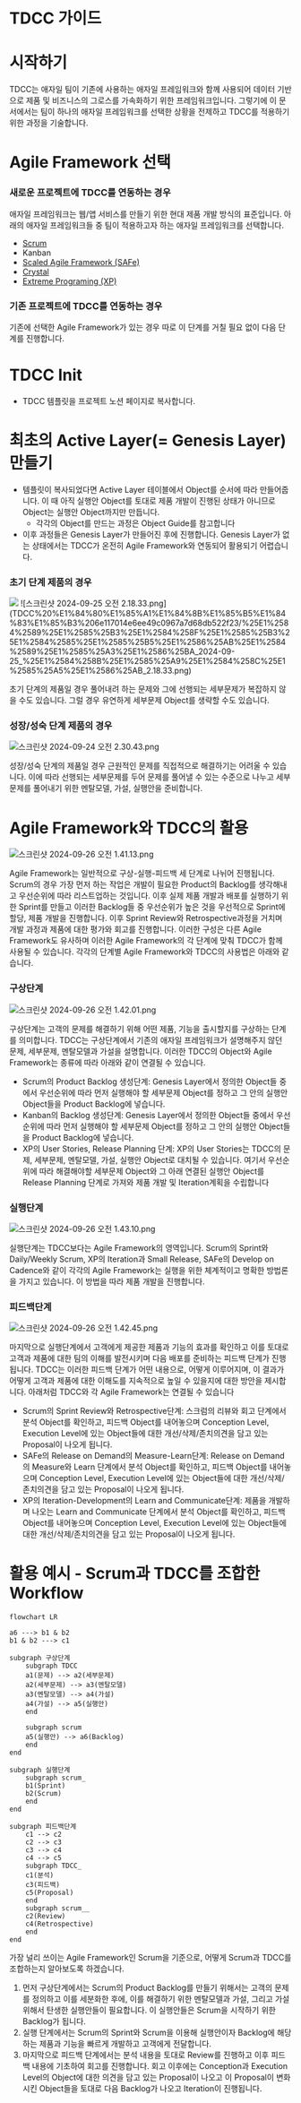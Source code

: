 # TDCC 가이드

# 시작하기

TDCC는 애자일 팀이 기존에 사용하는 애자일 프레임워크와 함께 사용되어 데이터 기반으로 제품 및 비즈니스의 그로스를 가속화하기 위한 프레임워크입니다. 그렇기에 이 문서에서는 팀이 하나의 애자일 프레임워크를 선택한 상황을 전제하고 TDCC를 적용하기 위한 과정을 기술합니다.

# Agile Framework 선택

### 새로운 프로젝트에 TDCC를 연동하는 경우

애자일 프레임워크는 웹/앱 서비스를 만들기 위한 현대 제품 개발 방식의 표준입니다. 아래의 애자일 프레임워크들 중 팀이 적용하고자 하는 애자일 프레임워크를 선택합니다.

- [Scrum](https://scrumguides.org/)
- Kanban
- [Scaled Agile Framework (SAFe)](https://scaledagileframework.com/)
- [Crystal](https://monday.com/blog/rnd/agile-crystal/)
- [Extreme Programing (XP)](http://www.extremeprogramming.org/)

### 기존 프로젝트에 TDCC를 연동하는 경우

기존에 선택한 Agile Framework가 있는 경우 따로 이 단계를 거칠 필요 없이 다음 단계를 진행합니다.

# TDCC Init

- TDCC 템플릿을 프로젝트 노션 페이지로 복사합니다.

# 최초의 Active Layer(= Genesis Layer) 만들기

- 템플릿이 복사되었다면 Active Layer 테이블에서 Object를 순서에 따라 만들어줍니다. 이 때 아직 실행안 Object를 토대로 제품 개발이 진행된 상태가 아니므로 Object는 실행안 Object까지만 만듭니다.
    - 각각의 Object를 만드는 과정은 Object Guide를 참고합니다
- 이후 과정들은 Genesis Layer가 만들어진 후에 진행합니다. Genesis Layer가 없는 상태에서는 TDCC가 온전히 Agile Framework와 연동되어 활용되기 어렵습니다.

### 초기 단계 제품의 경우

<img src = "../../resources/image/guide/1번.png">
![스크린샷 2024-09-25 오전 2.18.33.png](TDCC%20%E1%84%80%E1%85%A1%E1%84%8B%E1%85%B5%E1%84%83%E1%85%B3%206e117014e6ee49c0967a7d68db522f23/%25E1%2584%2589%25E1%2585%25B3%25E1%2584%258F%25E1%2585%25B3%25E1%2584%2585%25E1%2585%25B5%25E1%2586%25AB%25E1%2584%2589%25E1%2585%25A3%25E1%2586%25BA_2024-09-25_%25E1%2584%258B%25E1%2585%25A9%25E1%2584%258C%25E1%2585%25A5%25E1%2586%25AB_2.18.33.png)

초기 단계의 제품일 경우 풀어내려 하는 문제와 그에 선행되는 세부문제가 복잡하지 않을 수도 있습니다. 그럴 경우 유연하게 세부문제 Object를 생략할 수도 있습니다.

### 성장/성숙 단계 제품의 경우

![스크린샷 2024-09-24 오전 2.30.43.png](TDCC%20%E1%84%80%E1%85%A1%E1%84%8B%E1%85%B5%E1%84%83%E1%85%B3%206e117014e6ee49c0967a7d68db522f23/%25E1%2584%2589%25E1%2585%25B3%25E1%2584%258F%25E1%2585%25B3%25E1%2584%2585%25E1%2585%25B5%25E1%2586%25AB%25E1%2584%2589%25E1%2585%25A3%25E1%2586%25BA_2024-09-24_%25E1%2584%258B%25E1%2585%25A9%25E1%2584%258C%25E1%2585%25A5%25E1%2586%25AB_2.30.43.png)

성장/성숙 단계의 제품일 경우 근원적인 문제를 직접적으로 해결하기는 어려울 수 있습니다. 이에 따라 선행되는 세부문제를 두어 문제를 풀어낼 수 있는 수준으로 나누고 세부문제를 풀어내기 위한 멘탈모델, 가설, 실행안을 준비합니다.

# Agile Framework와 TDCC의 활용

![스크린샷 2024-09-26 오전 1.41.13.png](TDCC%20%E1%84%80%E1%85%A1%E1%84%8B%E1%85%B5%E1%84%83%E1%85%B3%206e117014e6ee49c0967a7d68db522f23/%25E1%2584%2589%25E1%2585%25B3%25E1%2584%258F%25E1%2585%25B3%25E1%2584%2585%25E1%2585%25B5%25E1%2586%25AB%25E1%2584%2589%25E1%2585%25A3%25E1%2586%25BA_2024-09-26_%25E1%2584%258B%25E1%2585%25A9%25E1%2584%258C%25E1%2585%25A5%25E1%2586%25AB_1.41.13.png)

Agile Framework는 일반적으로 구상-실행-피드백 세 단계로 나뉘어 진행됩니다. Scrum의 경우 가장 먼저 하는 작업은 개발이 필요한 Product의 Backlog를 생각해내고 우선순위에 따라 리스트업하는 것입니다. 이후 실제 제품 개발과 배포를 실행하기 위한 Sprint를 만들고 이러한 Backlog들 중 우선순위가 높은 것을 우선적으로 Sprint에 할당, 제품 개발을 진행합니다. 이후 Sprint Review와 Retrospective과정을 거치며 개발 과정과 제품에 대한 평가와 회고를 진행합니다. 이러한 구성은 다른 Agile Framework도 유사하며 이러한 Agile Framework의 각 단계에 맞춰 TDCC가 함께 사용될 수 있습니다. 각각의 단계별 Agile Framework와 TDCC의 사용법은 아래와 같습니다.

### 구상단계

![스크린샷 2024-09-26 오전 1.42.01.png](TDCC%20%E1%84%80%E1%85%A1%E1%84%8B%E1%85%B5%E1%84%83%E1%85%B3%206e117014e6ee49c0967a7d68db522f23/%25E1%2584%2589%25E1%2585%25B3%25E1%2584%258F%25E1%2585%25B3%25E1%2584%2585%25E1%2585%25B5%25E1%2586%25AB%25E1%2584%2589%25E1%2585%25A3%25E1%2586%25BA_2024-09-26_%25E1%2584%258B%25E1%2585%25A9%25E1%2584%258C%25E1%2585%25A5%25E1%2586%25AB_1.42.01.png)

구상단계는 고객의 문제를 해결하기 위해 어떤 제품, 기능을 출시할지를 구상하는 단계를 의미합니다. TDCC는 구상단계에서 기존의 애자일 프레임워크가 설명해주지 않던 문제, 세부문제, 멘탈모델과 가설을 설명합니다. 이러한 TDCC의 Object와 Agile Framework는 종류에 따라 아래와 같이 연결될 수 있습니다. 

- Scrum의 Product Backlog 생성단계: Genesis Layer에서 정의한 Object들 중에서 우선순위에 따라 먼저 실행해야 할 세부문제 Object를 정하고 그 안의 실행안 Object들을 Product Backlog에 넣습니다.
- Kanban의 Backlog 생성단계: Genesis Layer에서 정의한 Object들 중에서 우선순위에 따라 먼저 실행해야 할 세부문제 Object를 정하고 그 안의 실행안 Object들을 Product Backlog에 넣습니다.
- XP의 User Stories, Release Planning 단계: XP의 User Stories는 TDCC의 문제, 세부문제, 멘탈모델, 가설, 실행안 Object로 대치될 수 있습니다. 여기서 우선순위에 따라 해결해야할 세부문제 Object와 그 아래 연결된 실행안 Object를 Release Planning 단계로 가져와 제품 개발 및 Iteration계획을 수립합니다

### 실행단계

![스크린샷 2024-09-26 오전 1.43.10.png](TDCC%20%E1%84%80%E1%85%A1%E1%84%8B%E1%85%B5%E1%84%83%E1%85%B3%206e117014e6ee49c0967a7d68db522f23/%25E1%2584%2589%25E1%2585%25B3%25E1%2584%258F%25E1%2585%25B3%25E1%2584%2585%25E1%2585%25B5%25E1%2586%25AB%25E1%2584%2589%25E1%2585%25A3%25E1%2586%25BA_2024-09-26_%25E1%2584%258B%25E1%2585%25A9%25E1%2584%258C%25E1%2585%25A5%25E1%2586%25AB_1.43.10.png)

실행단계는 TDCC보다는 Agile Framework의 영역입니다. Scrum의 Sprint와 Daily/Weekly Scrum, XP의 Iteration과 Small Release, SAFe의 Develop on Cadence와 같이 각각의 Agile Framework는 실행을 위한 체계적이고 명확한 방법론을 가지고 있습니다. 이 방법을 따라 제품 개발을 진행합니다.

### 피드백단계

![스크린샷 2024-09-26 오전 1.42.45.png](TDCC%20%E1%84%80%E1%85%A1%E1%84%8B%E1%85%B5%E1%84%83%E1%85%B3%206e117014e6ee49c0967a7d68db522f23/%25E1%2584%2589%25E1%2585%25B3%25E1%2584%258F%25E1%2585%25B3%25E1%2584%2585%25E1%2585%25B5%25E1%2586%25AB%25E1%2584%2589%25E1%2585%25A3%25E1%2586%25BA_2024-09-26_%25E1%2584%258B%25E1%2585%25A9%25E1%2584%258C%25E1%2585%25A5%25E1%2586%25AB_1.42.45.png)

마지막으로 실행단계에서 고객에게 제공한 제품과 기능의 효과를 확인하고 이를 토대로 고객과 제품에 대한 팀의 이해를 발전시키며 다음 배포를 준비하는 피드백 단계가 진행됩니다. TDCC는 이러한 피드백 단계가 어떤 내용으로, 어떻게 이루어지며, 이 결과가 어떻게 고객과 제품에 대한 이해도를 지속적으로 높일 수 있을지에 대한 방안을 제시합니다. 아래처럼 TDCC와 각 Agile Framework는 연결될 수 있습니다

- Scrum의 Sprint Review와 Retrospective단계: 스크럼의 리뷰와 회고 단계에서 분석 Object를 확인하고, 피드백 Object를 내어놓으며 Conception Level, Execution Level에 있는 Object들에 대한 개선/삭제/존치의견을 담고 있는 Proposal이 나오게 됩니다.
- SAFe의 Release on Demand의 Measure-Learn단계: Release on Demand의 Measure와 Learn 단계에서 분석 Object를 확인하고, 피드백 Object를 내어놓으며 Conception Level, Execution Level에 있는 Object들에 대한 개선/삭제/존치의견을 담고 있는 Proposal이 나오게 됩니다.
- XP의 Iteration-Development의 Learn and Communicate단계: 제품을 개발하며 나오는 Learn and Communicate 단계에서 분석 Object를 확인하고, 피드백 Object를 내어놓으며 Conception Level, Execution Level에 있는 Object들에 대한 개선/삭제/존치의견을 담고 있는 Proposal이 나오게 됩니다.

# 활용 예시 - Scrum과 TDCC를 조합한 Workflow

```mermaid
flowchart LR

a6 ---> b1 & b2
b1 & b2 ---> c1

subgraph 구상단계
	subgraph TDCC
	a1(문제) --> a2(세부문제)	
	a2(세부문제) --> a3(멘탈모델)
	a3(멘탈모델) --> a4(가설)
	a4(가설) --> a5(실행안)
	end

	subgraph scrum
	a5(실행안) --> a6(Backlog)
	end
end

subgraph 실행단계
	subgraph scrum_
	b1(Sprint)
	b2(Scrum)
	end
end

subgraph 피드백단계
	c1 --> c2
	c2 --> c3
	c3 --> c4
	c4 --> c5
	subgraph TDCC_
	c1(분석)
	c3(피드백)
	c5(Proposal)
	end
	subgraph scrum__
	c2(Review)
	c4(Retrospective)
	end
end
```

가장 널리 쓰이는 Agile Framework인 Scrum을 기준으로, 어떻게 Scrum과 TDCC를 조합하는지 알아보도록 하겠습니다. 

1. 먼저 구상단계에서는 Scrum의 Product Backlog를 만들기 위해서는 고객의 문제를 정의하고 이를 세분화한 후에, 이를 해결하기 위한 멘탈모델과 가설, 그리고 가설 위해서 탄생한 실행안들이 필요합니다. 이 실행안들은 Scrum을 시작하기 위한 Backlog가 됩니다.
2. 실행 단계에서는 Scrum의 Sprint와 Scrum을 이용해 실행안이자 Backlog에 해당하는 제품과 기능을 빠르게 개발하고 고객에게 전달합니다.
3. 마지막으로 피드백 단계에서는 분석 내용을 토대로 Review를 진행하고 이후 피드백 내용에 기초하여 회고를 진행합니다. 회고 이후에는 Conception과 Execution Level의 Object에 대한 의견을 담고 있는 Proposal이 나오고 이 Proposal이 변화시킨 Object들을 토대로 다음 Backlog가 나오고 Iteration이 진행됩니다.